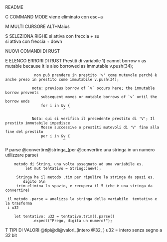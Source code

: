 README


C
	COMMAND MODE
		viene eliminato con esc+a

M
	MULTI CURSORE
		ALT+Maius

S
	SELEZIONA RIGHE
		si attiva con freccia + su	
		si attiva con freccia + down	


		



NUOVI COMANDI DI RUST

E
	ELENCO ERRORI DI RUST
		Prestiti di variabile
			1)  cannot borrow `v` as mutable because it is also borrowed as immutable
    			v.push(34);

    			 non può prendere in prestito 'v' come mutevole perché è anche preso in prestito come immutabile v.push(34);

    			note: previous borrow of `v` occurs here; the immutable borrow prevents
					subsequent moves or mutable borrows of `v` until the borrow ends
					for i in &v {
					          ^

	          	Nota: qui si verifica il precedente prestito di 'V'; Il prestito immutabile impedisce
					Mosse successive o prestiti mutevoli di 'V' fino alla fine del prestito
					per i in &v {
					          ^

P
	parse
			@convertire@stringa_(per @convertire una stringa in un numero utilizzare parse)

		metodo di String, una volta assegnato ad una variabile es.
			 let mut tentativo = String::new();

		 Stringa ha il metodo .tim per ripulire la stringa da spazi es. 
		 	digito 5\n
		 trim elimina lo spazio, e recupera il 5 (che è una stringa da convertire)	

	 il metodo .parse = analizza la stringa della variabile  tentativo e la trasforma
	 i u32

        let tentativo: u32 = tentativo.trim().parse()
        		.expect("Prego, digita un numero!");
		



T
	TIPI DI VALORI
			@tipi@di@valori_(intero @32, )
		u32 = intero senza segno a 32 bit
